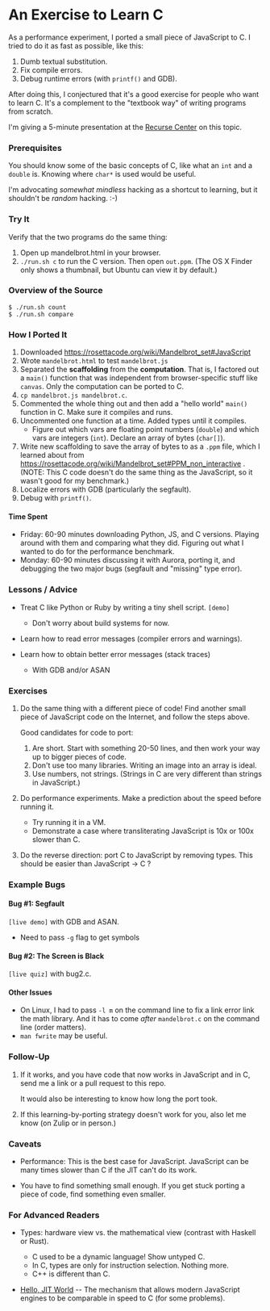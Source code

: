 An Exercise to Learn C
======================

As a performance experiment, I ported a small piece of JavaScript to C.  I
tried to do it as fast as possible, like this:

1. Dumb textual substitution.
2. Fix compile errors.
3. Debug runtime errors (with `printf()` and GDB).

After doing this, I conjectured that it's a good exercise for people who
want to learn C.  It's a complement to the "textbook way" of writing programs
from scratch.

I'm giving a 5-minute presentation at the [Recurse
Center](https://www.recurse.com/) on this topic.

### Prerequisites

You should know some of the basic concepts of C, like what an `int` and a
`double` is.  Knowing where `char*` is used would be useful.

I'm advocating *somewhat mindless* hacking as a shortcut to learning, but it
shouldn't be *random* hacking. :-)

### Try It

Verify that the two programs do the same thing:

1. Open up mandelbrot.html in your browser.
2. `./run.sh c` to run the C version.  Then open `out.ppm`. (The OS X Finder
   only shows a thumbnail, but Ubuntu can view it by default.)

### Overview of the Source

    $ ./run.sh count
    $ ./run.sh compare

### How I Ported It

1. Downloaded https://rosettacode.org/wiki/Mandelbrot_set#JavaScript 
2. Wrote `mandelbrot.html` to test `mandelbrot.js`
3. Separated the **scaffolding** from the **computation**.  That is, I
   factored out a `main()` function that was independent from browser-specific
   stuff like `canvas`.  Only the computation can be ported to C.
4. `cp mandelbrot.js mandelbrot.c`.
5. Commented the whole thing out and then add a "hello world" `main()`
   function in C.  Make sure it compiles and runs.
6. Uncommented one function at a time.  Added types until it compiles.
   - Figure out which vars are floating point numbers (`double`) and which
     vars are integers (`int`).  Declare an array of bytes (`char[]`).
7. Write new scaffolding to save the array of bytes to as a `.ppm` file, which
   I learned about from
   https://rosettacode.org/wiki/Mandelbrot_set#PPM_non_interactive .  (NOTE:
   This C code doesn't do the same thing as the JavaScript, so it wasn't good
   for my benchmark.)
8. Localize errors with GDB (particularly the segfault).
9. Debug with `printf()`.

#### Time Spent

- Friday: 60-90 minutes downloading Python, JS, and C versions.  Playing
  around with them and comparing what they did.  Figuring out what I wanted to
  do for the performance benchmark.
- Monday: 60-90 minutes discussing it with Aurora, porting it, and debugging
  the two major bugs (segfault and "missing" type error).

### Lessons / Advice

- Treat C like Python or Ruby by writing a tiny shell script.  `[demo]`
  - Don't worry about build systems for now.

- Learn how to read error messages (compiler errors and warnings).

- Learn how to obtain better error messages (stack traces)
  - With GDB and/or ASAN

### Exercises

1. Do the same thing with a different piece of code!  Find another small piece
   of JavaScript code on the Internet, and follow the steps above.
   
   Good candidates for code to port:

   1. Are short.  Start with something 20-50 lines, and then work your way up
      to bigger pieces of code.
   1. Don't use too many libraries.  Writing an image into an array is ideal.
   1. Use numbers, not strings.  (Strings in C are very different than strings
      in JavaScript.)

2. Do performance experiments.  Make a prediction about the speed before
   running it.
   - Try running it in a VM.
   - Demonstrate a case where transliterating JavaScript is 10x or 100x slower
     than C.

3. Do the reverse direction: port C to JavaScript by removing types.  This
   should be easier than JavaScript -> C ?

### Example Bugs

#### Bug #1: Segfault

`[live demo]` with GDB and ASAN.

- Need to pass `-g` flag to get symbols

#### Bug #2: The Screen is Black

`[live quiz]` with bug2.c.

#### Other Issues

- On Linux, I had to pass `-l m` on the command line to fix a link error link
  the math library.  And it has to come *after* `mandelbrot.c` on the command
  line (order matters).
- `man fwrite` may be useful.

### Follow-Up

1. If it works, and you have code that now works in JavaScript and in C, send
   me a link or a pull request to this repo.
   
   It would also be interesting to know how long the port took.

2. If this learning-by-porting strategy doesn't work for you, also let me know
   (on Zulip or in person.)

### Caveats

- Performance: This is the best case for JavaScript.  JavaScript can be many
  times slower than C if the JIT can't do its work.

- You have to find something small enough.  If you get stuck porting a piece
  of code, find something even smaller.

### For Advanced Readers

- Types: hardware view vs. the mathematical view (contrast with Haskell or
  Rust).
  - C used to be a dynamic language! Show untyped C.
  - In C, types are only for instruction selection.  Nothing more.
  - C++ is different than C.

- [Hello, JIT
  World](http://blog.reverberate.org/2012/12/hello-jit-world-joy-of-simple-jits.html)
  -- The mechanism that allows modern JavaScript engines to be comparable in
  speed to C (for some problems).

